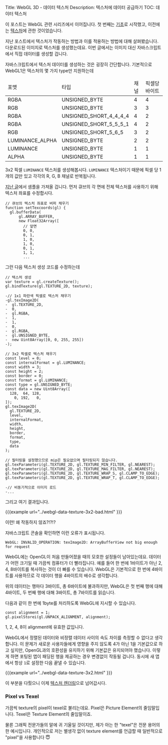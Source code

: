 Title: WebGL 3D - 데이터 텍스처
Description: 텍스처에 데이터 공급하기
TOC: 데이터 텍스처


이 포스트는 WebGL 관련 시리즈에서 이어집니다.
첫 번째는 [기초](webgl-fundamentals.html)로 시작했고, 이전에는 [텍스처](webgl-3d-textures.html)에 관한 것이었습니다.

지난 포스트에서 텍스처가 작동하는 방법과 이를 적용하는 방법에 대해 살펴봤습니다.
다운로드된 이미지로 텍스처를 생성했는데요.
이번 글에서는 이미지 대신 자바스크립트에서 직접 데이터를 생성할 겁니다.

자바스크립트에서 텍스처 데이터를 생성하는 것은 굉장히 간단합니다.
기본적으로 WebGL1은 텍스처의 몇 가지 type만 지원하는데

<div class="webgl_center">
  <table class="tabular-data tabular-data1">
    <thead>
      <tr><td>포맷</td><td>타입</td><td>채널</td><td>픽셀당 바이트</td></tr>
    </thead>
    <tbody>
      <tr><td>RGBA</td><td>UNSIGNED_BYTE</td><td>4</td><td>4</td></tr>
      <tr><td>RGB</td><td>UNSIGNED_BYTE</td><td>3</td><td>3</td></tr>
      <tr><td>RGBA</td><td>UNSIGNED_SHORT_4_4_4_4</td><td>4</td><td>2</td></tr>
      <tr><td>RGBA</td><td>UNSIGNED_SHORT_5_5_5_1</td><td>4</td><td>2</td></tr>
      <tr><td>RGB</td><td>UNSIGNED_SHORT_5_6_5</td><td>3</td><td>2</td></tr>
      <tr><td>LUMINANCE_ALPHA</td><td>UNSIGNED_BYTE</td><td>2</td><td>2</td></tr>
      <tr><td>LUMINANCE</td><td>UNSIGNED_BYTE</td><td>1</td><td>1</td></tr>
      <tr><td>ALPHA</td><td>UNSIGNED_BYTE</td><td>1</td><td>1</td></tr>
    </tbody>
  </table>
</div>

3x2 픽셀 `LUMINANCE` 텍스처를 생성해봅시다.
`LUMINANCE` 텍스처이기 때문에 픽셀 당 1개의 값만 있고 각각의 R, G, B 채널로 반복됩니다.

[지난 글](webgl-3d-textures.html)에서 샘플을 가져올 겁니다.
먼저 큐브의 각 면에 전체 텍스처를 사용하기 위해 텍스처 좌표를 수정합시다.

```
// 큐브의 텍스처 좌표로 버퍼 채우기
function setTexcoords(gl) {
  gl.bufferData(
      gl.ARRAY_BUFFER,
      new Float32Array([
        // 앞면
        0, 0,
        0, 1,
        1, 0,
        1, 0,
        0, 1,
        1, 1,
        ...
```

그런 다음 텍스처 생성 코드를 수정하는데

```
// 텍스처 생성
var texture = gl.createTexture();
gl.bindTexture(gl.TEXTURE_2D, texture);

-// 1x1 파란색 픽셀로 텍스처 채우기
-gl.texImage2D(
-  gl.TEXTURE_2D,
-  0,
-  gl.RGBA,
-  1,
-  1,
-  0,
-  gl.RGBA,
-  gl.UNSIGNED_BYTE,
-  new Uint8Array([0, 0, 255, 255])
-);

// 3x2 픽셀로 텍스처 채우기
const level = 0;
const internalFormat = gl.LUMINANCE;
const width = 3;
const height = 2;
const border = 0;
const format = gl.LUMINANCE;
const type = gl.UNSIGNED_BYTE;
const data = new Uint8Array([
  128,  64, 128,
    0, 192,   0,
]);
gl.texImage2D(
  gl.TEXTURE_2D,
  level,
  internalFormat,
  width,
  height,
  border,
  format,
  type,
  data
);

// 필터링을 설정했으므로 mip은 필요없으며 필터링되지 않습니다.
gl.texParameteri(gl.TEXTURE_2D, gl.TEXTURE_MIN_FILTER, gl.NEAREST);
gl.texParameteri(gl.TEXTURE_2D, gl.TEXTURE_MAG_FILTER, gl.NEAREST);
gl.texParameteri(gl.TEXTURE_2D, gl.TEXTURE_WRAP_S, gl.CLAMP_TO_EDGE);
gl.texParameteri(gl.TEXTURE_2D, gl.TEXTURE_WRAP_T, gl.CLAMP_TO_EDGE);

-// 비동기적으로 이미지 로드
-...
```

그리고 여기 결과입니다.

{{{example url="../webgl-data-texture-3x2-bad.html" }}}

이런! 왜 작동하지 않죠?!?!?

자바스크립트 콘솔을 확인하면 이런 오류가 표시됩니다.

```
WebGL: INVALID_OPERATION: texImage2D: ArrayBufferView not big enough for request
```

WebGL에는 OpenGL이 처음 만들어졌을 때의 모호한 설정들이 남아있는데요.
데이터가 어떤 크기일 때 가끔씩 컴퓨터가 더 빨라집니다.
예를 들어 한 번에 1바이트가 아닌 2, 4, 8바이트를 복사하는 것이 더 빠를 수 있습니다.
WebGL은 기본적으로 한 번에 4바이트를 사용하므로 각 데이터 행을 4바이트의 배수로 생각합니다.

위의 데이터는 행마다 3바이트, 총 6바이트에 불과하지만, WebGL은 첫 번째 행에 대해 4바이트, 두 번째 행에 대해 3바이트, 총 7바이트를 읽습니다.

다음과 같이 한 번에 1byte를 처리하도록 WebGL에 지시할 수 있습니다.

    const alignment = 1;
    gl.pixelStorei(gl.UNPACK_ALIGNMENT, alignment);

1, 2, 4, 8이 alignment에 유효한 값입니다.

WebGL에서 정렬된 데이터와 비정렬 데이터 사이의 속도 차이를 측정할 수 없다고 생각합니다.
이 문제가 새로운 사용자들에게 영향을 주지 않도록 4가 아닌 1을 기본값으로 하고 싶지만, OpenGL과의 호환성을 유지하기 위해 기본값은 유지되어야 했습니다.
이렇게 하면 포팅된 앱이 패딩된 행을 제공하는 경우 변경없이 작동될 겁니다.
동시에 새 앱에서 항상 `1`로 설정한 다음 끝낼 수 있습니다.

{{{example url="../webgl-data-texture-3x2.html" }}}

이 부분을 다뤘으니 이제 [텍스처 렌더링](webgl-render-to-texture.html)으로 넘어갑시다.

<div class="webgl_bottombar">
<h3>Pixel vs Texel</h3>
<p>
가끔씩 texture의 pixel이 texel로 불리는데요.
Pixel은 Picture Element의 줄임말입니다.
Texel은 Texture Element의 줄임말이죠.
</p>
<p>
물론 그래픽 전문가들의 말에 귀 기울일 것이지만, 제가 아는 한 "texel"은 전문 용어의 한 예시입니다.
개인적으로 저는 별생각 없이 texture element를 언급할 때 일반적으로 "pixel"을 사용합니다 &#x1f607;
</p>
</div>

